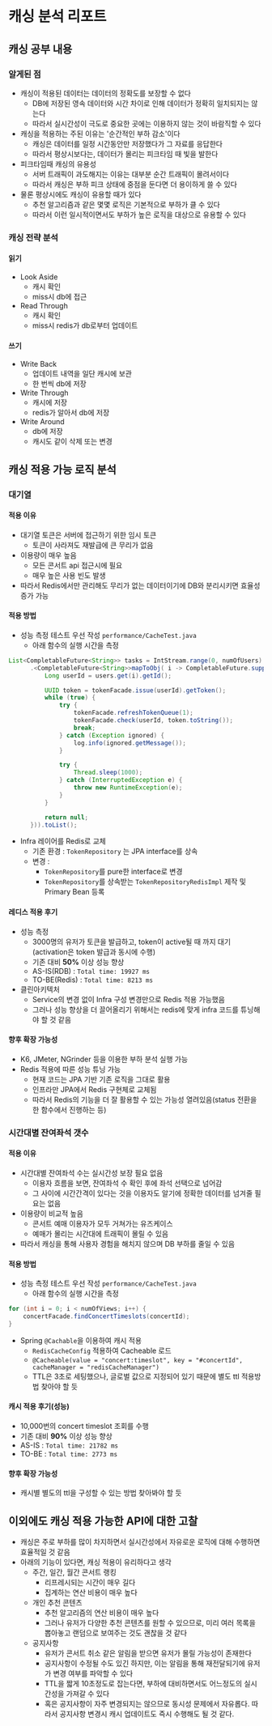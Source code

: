 # 캐싱 분석 리포트

## 캐싱 공부 내용
### 알게된 점
- 캐싱이 적용된 데이터는 데이터의 정확도를 보장할 수 없다
  - DB에 저장된 영속 데이터와 시간 차이로 인해 데이터가 정확히 일치되지는 않는다
  - 따라서 실시간성이 극도로 중요한 곳에는 이용하지 않는 것이 바람직할 수 있다
- 캐싱을 적용하는 주된 이유는 '순간적인 부하 감소'이다
  - 캐싱은 데이터를 일정 시간동안만 저장했다가 그 자료를 응답한다
  - 따라서 평상시보다는, 데이터가 몰리는 피크타임 때 빛을 발한다
- 피크타임때 캐싱의 유용성
  - 서버 트래픽이 과도해지는 이유는 대부분 순간 트래픽이 몰려서이다
  - 따라서 캐싱은 부하 피크 상태에 중점을 둔다면 더 용이하게 쓸 수 있다
- 물론 평상시에도 캐싱이 유용할 때가 있다
  - 추천 알고리즘과 같은 몇몇 로직은 기본적으로 부하가 클 수 있다
  - 따라서 이런 일시적이면서도 부하가 높은 로직을 대상으로 유용할 수 있다

### 캐싱 전략 분석
#### 읽기
- Look Aside
  - 캐시 확인
  - miss시 db에 접근
- Read Through
  - 캐시 확인
  - miss시 redis가 db로부터 업데이트
#### 쓰기
- Write Back
  - 업데이트 내역을 일단 캐시에 보관
  - 한 번씩 db에 저장
- Write Through
  - 캐시에 저장
  - redis가 알아서 db에 저장
- Write Around
  - db에 저장
  - 캐시도 같이 삭제 또는 변경

## 캐싱 적용 가능 로직 분석
### 대기열
#### 적용 이유
- 대기열 토큰은 서버에 접근하기 위한 임시 토큰
  - 토큰이 사라져도 재발급에 큰 무리가 없음
- 이용량이 매우 높음
  - 모든 콘서트 api 접근시에 필요
  - 매우 높은 사용 빈도 발생
- 따라서 Redis에서만 관리해도 무리가 없는 데이터이기에 DB와 분리시키면 효율성 증가 가능

#### 적용 방법
- 성능 측정 테스트 우선 작성 `performance/CacheTest.java`
  - 아래 함수의 실행 시간을 측정
```java
List<CompletableFuture<String>> tasks = IntStream.range(0, numOfUsers)
      .<CompletableFuture<String>>mapToObj( i -> CompletableFuture.supplyAsync(() -> {
          Long userId = users.get(i).getId();

          UUID token = tokenFacade.issue(userId).getToken();
          while (true) {
              try {
                  tokenFacade.refreshTokenQueue(1);
                  tokenFacade.check(userId, token.toString());
                  break;
              } catch (Exception ignored) {
                  log.info(ignored.getMessage());
              }

              try {
                  Thread.sleep(1000);
              } catch (InterruptedException e) {
                  throw new RuntimeException(e);
              }
          }

          return null;
      })).toList();
```
- Infra 레이어를 Redis로 교체
  - 기존 환경 : `TokenRepository` 는 JPA interface를 상속
  - 변경 :
    - `TokenRepository`를 pure한 interface로 변경
    - `TokenRepository`를 상속받는 `TokenRepositoryRedisImpl` 제작 및 Primary Bean 등록

#### 레디스 적용 후기
- 성능 측정
  - 3000명의 유저가 토큰을 발급하고, token이 active될 때 까지 대기(activation은 token 발급과 동시에 수행)
  - 기존 대비 **50%** 이상 성능 향상
  - AS-IS(RDB) : ```Total time: 19927 ms```
  - TO-BE(Redis) : ```Total time: 8213 ms```
- 클린아키텍처
  - Service의 변경 없이 Infra 구성 변경만으로 Redis 적용 가능했음
  - 그러나 성능 향상을 더 끌어올리기 위해서는 redis에 맞게 infra 코드를 튜닝해야 할 것 같음

#### 향후 확장 가능성
- K6, JMeter, NGrinder 등을 이용한 부하 분석 실행 가능
- Redis 적용에 따른 성능 튜닝 가능
  - 현재 코드는 JPA 기반 기존 로직을 그대로 활용
  - 인프라만 JPA에서 Redis 구현체로 교체됨
  - 따라서 Redis의 기능을 더 잘 활용할 수 있는 가능성 열려있음(status 전환을 한 함수에서 진행하는 등)

### 시간대별 잔여좌석 갯수
#### 적용 이유
- 시간대별 잔여좌석 수는 실시간성 보장 필요 없음
  - 이용자 흐름을 보면, 잔여좌석 수 확인 후에 좌석 선택으로 넘어감
  - 그 사이에 시간간격이 있다는 것을 이용자도 알기에 정확한 데이터를 넘겨줄 필요는 없음
- 이용량이 비교적 높음
  - 콘서트 예매 이용자가 모두 거쳐가는 유즈케이스
  - 예매가 몰리는 시간대에 트래픽이 몰릴 수 있음
- 따라서 캐싱을 통해 사용자 경험을 해치지 않으며 DB 부하를 줄일 수 있음

#### 적용 방법
- 성능 측정 테스트 우선 작성 `performance/CacheTest.java`
  - 아래 함수의 실행 시간을 측정
```java
for (int i = 0; i < numOfViews; i++) {
    concertFacade.findConcertTimeslots(concertId);
}
```
- Spring `@Cachable`을 이용하여 캐시 적용
  - `RedisCacheConfig` 적용하여 Cacheable 로드
  - `@Cacheable(value = "concert:timeslot", key = "#concertId", cacheManager = "redisCacheManager")`
  - TTL은 3초로 세팅했으나, 글로벌 값으로 지정되어 있기 때문에 별도 ttl 적용방법 찾아야 할 듯

#### 캐시 적용 후기(성능)
- 10,000번의 concert timeslot 조회를 수행
- 기존 대비 **90%** 이상 성능 향상
- AS-IS : ```Total time: 21782 ms```
- TO-BE : ```Total time: 2773 ms```

#### 향후 확장 가능성
- 캐시별 별도의 ttl을 구성할 수 있는 방법 찾아봐야 할 듯

## 이외에도 캐싱 적용 가능한 API에 대한 고찰
- 캐싱은 주로 부하를 많이 차지하면서 실시간성에서 자유로운 로직에 대해 수행하면 효율적일 것 같음
- 아래의 기능이 있다면, 캐싱 적용이 유리하다고 생각
  - 주간, 일간, 월간 콘서트 랭킹
    - 리프레시되는 시간이 매우 길다
    - 집계하는 연산 비용이 매우 높다
  - 개인 추천 콘텐츠
    - 추천 알고리즘의 연산 비용이 매우 높다
    - 그러나 유저가 다양한 추천 콘텐츠를 원할 수 있으므로, 미리 여러 목록을 뽑아놓고 랜덤으로 보여주는 것도 괜찮을 것 같다
  - 공지사항
    - 유저가 콘서트 취소 같은 알림을 받으면 유저가 몰릴 가능성이 존재한다
    - 공지사항이 수정될 수도 있긴 하지만, 이는 알림을 통해 재전달되기에 유저가 변경 여부를 파악할 수 있다
    - TTL을 짧게 10초정도로 잡는다면, 부하에 대비하면서도 어느정도의 실시간성을 가져갈 수 있다
    - 혹은 공지사항이 자주 변경되지는 않으므로 동시성 문제에서 자유롭다. 따라서 공지사항 변경시 캐시 업데이트도 즉시 수행해도 될 것 같다.
